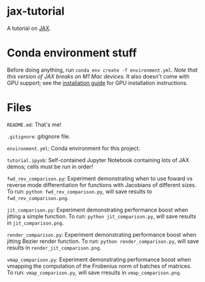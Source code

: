 # jax-tutorial
A tutorial on [JAX](https://jax.readthedocs.io/en/latest/).

# Conda environment stuff
Before doing anything, run `conda env create -f environment.yml`. *Note that this version of JAX breaks on M1 Mac devices.* It also doesn't come with GPU support; see the [installation guide](https://github.com/google/jax#installation) for GPU installation instructions.

# Files
`README.md`: That's me! 

`.gitignore`: gitignore file.

`environment.yml`: Conda environment for this project.

`tutorial.ipynb`: Self-contained Jupyter Notebook containing lots of JAX demos; cells must be run in order!

`fwd_rev_comparison.py`: Experiment demonstrating when to use foward vs reverse mode differentiation for functions with Jacobians of different sizes. To run: `python fwd_rev_comparison.py`, will save results to `fwd_rev_comparison.png`.

`jit_comparison.py`: Experiment demonstrating performance boost when jitting a simple function. To run: `python jit_comparison.py`, will save results in `jit_comparison.png`.

`render_comparison.py`: Experiment demonstrating performance boost when jitting Bezier render function. To run: `python render_comparison.py`, will save results in `render_jit_comparison.png`.

`vmap_comparison.py`: Experiment demonstrating performance boost when vmapping the computation of the Frobenius norm of batches of matrices. To run: `vmap_comparison.py`, will save rresults in `vmap_comparison.png`.
